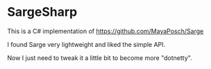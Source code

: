 # SargeSharp

This is a C# implementation of https://github.com/MayaPosch/Sarge

I found Sarge very lightweight and liked the simple API.

Now I just need to tweak it a little bit to become more "dotnetty".
